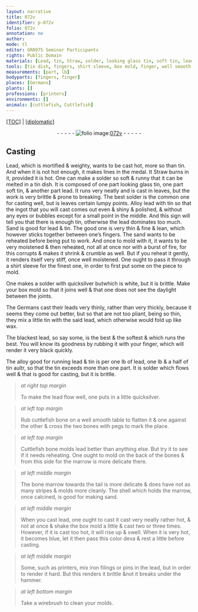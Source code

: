 ```yaml
---
layout: narrative
title: 072v
identifier: p-072v
folio: 072v
annotation: no
author:
mode: tl
editor: GR8975 Seminar Participants
rights: Public Domain
materials: [Lead, tin, Straw, solder, looking glass tin, soft tin, lead, quicksilver, leads, wax, cuttlefish bone, bones, Cuttlefish bone, marrow, bone marrow, shell, iron filings, pins]
tools: [tin dish, fingers, shirt sleeve, box mold, finger, well smooth table, pegs, Cuttlefish bone, hammer, wirebrush, molds]
measurements: [part, lb]
bodyparts: [fingers, finger]
places: [Germans]
plants: []
professions: [printers]
environments: []
animals: [cuttlefish, Cuttlefish]
---
```


<p><a href="{{ site.baseurl }}/translation/">[TOC]</a> | <a href="{{ site.baseurl }}/texts/p-072v_tc/" target="_blank">[diplomatic]</a></p><div class="folio" align="center">- - - - - <a href="http://gallica.bnf.fr/ark:/12148/btv1b10500001g/f150.image" target="_blank"><img src="https://cu-mkp.github.io/2017-workshop-edition/assets/photo-icon.png" alt="folio image: " style="display:inline-block; margin-bottom:-3px;"/>072v</a> - - - - - </div>  
  

## Casting

 
<span class="m">Lead</span>, which is mortified & weighty, wants to be cast hot, more so than <span class="m">tin</span>. And when it is not hot enough, it makes lines in the medal. <span class="del">It</span> <span class="m">Straw</span> burns in it, provided it is hot. One can make a <span class="m">solder</span> so soft & runny that it can be melted in a <span class="tl"><span class="m">tin</span> dish</span>. It is composed of one <span class="ms">part</span> <span class="m">looking glass tin</span>, one <span class="ms">part</span> <span class="m">soft tin</span>, & another <span class="ms">part</span> <span class="m">lead</span>. It runs very neatly and is cast in leaves, but the work is very brittle & prone to breaking. The best <span class="m">solder</span> is the common one for casting well, but <span class="del">is</span> leaves certain lumpy points. Alloy <span class="m">lead</span> with <span class="m">tin</span> so that the ingot that you will cast comes out even & shiny & polished, & without any eyes or bubbles except for a small point in the middle. And this sign will tell you that there is enough <span class="m">tin</span>, otherwise the <span class="m">lead</span> dominates too much. Sand is good for <span class="m">lead</span> & <span class="m">tin</span>. The good one is very thin & fine & lean, which however sticks together between one’s <span class="tl"><span class="bp">fingers</span></span>. The sand wants to be reheated before being put to work. And <span class="del">once</span> to mold <span class="add">with it</span>, it wants to be very moistened & then reheated, not all at once nor with a burst of fire, for this corrupts & makes it shrink & crumble as well. But if you reheat it gently, it renders itself very stiff, once well moistened. One ought to pass it through a <span class="tl">shirt <span class="add">sleeve</span></span> for the finest one, in order to first put some on the piece to mold.
 
One makes a <span class="m">solder</span> with <span class="m">quicksilver</span> <span class="del">but</span>which is white, but it is brittle. Make your <span class="tl">box mold</span> so that it joins well & that one does not see the daylight between the joints.
 
The <span class="pl">Germans</span> cast their <span class="m">leads</span> very thinly, rather than very thickly, because it seems they come out better, but so that are not too pliant, being so thin, they mix a little <span class="m">tin</span> with the said <span class="m">lead</span>, which otherwise would fold up like <span class="m">wax</span>.
 
The blackest <span class="m">lead</span>, so say some, is the best & the softest & which runs the best. <span class="sn">You will know its goodness by rubbing it with your <span class="tl"><span class="bp">finger</span></span>, which will render it very black quickly</span>. 
 
The alloy good for running <span class="m">lead</span> & <span class="m">tin</span> is per one <span class="ms">lb</span> of <span class="m">lead</span>, one <span class="ms">lb</span> & a half of <span class="m">tin</span> <span class="del">aultr</span>, so that the tin exceeds more than one <span class="ms">part</span>. It is <span class="m">solder</span> which flows well & that is good for casting, but it is brittle.
 
> *at right top margin*
> 
> 
>   To make the <span class="m">lead</span> flow well, one puts in a little <span class="m">quicksilver</span>.
 
> *at left top margin*
> 
> 
>   Rub <span class="m"><span class="al">cuttlefish</span> bone</span> on a <span class="tl">well smooth table</span> to flatten it & one against the other & cross the two <span class="m">bones</span> with <span class="tl">pegs</span> to mark the place.
 
> *at left top margin*
> 
> 
>   <span class="tl"><span class="m"><span class="al">Cuttlefish</span> bone</span></span> molds <span class="m">lead</span> better than anything else. But try it to see if it needs reheating. <span class="del">One ought to mold on the back of the <span class="m">bones</span> & from this side for the <span class="m">marrow</span> is more delicate there.</span>
 
> *at left middle margin*
> 
> 
>   The <span class="m">bone marrow</span> towards the tail is more delicate & does have not as many stripes & molds more cleanly. The <span class="m">shell</span> which holds the <span class="m">marrow</span>, once calcined, is good for making sand.
 
> *at left middle margin*
> 
> 
>   When you cast <span class="m">lead</span>, one ought to cast it <span class="del">cast very neatly</span> <span class="add">rather</span> hot, & not at once & shake the <span class="tl">box mold</span> a little & cast two or three times. However, if it is cast too hot, it will rise up & swell. When it is very hot, it becomes blue, let it then pass this color <span class="del">deva</span> & rest a little before casting.
 
> *at left middle margin*
> 
> 
>   Some, such as <span class="pro">printers</span>, mix <span class="m">iron filings</span> or <span class="m">pins</span> in the <span class="m">lead</span>, <span class="del">but</span> in order to render it hard. But this renders it brittle &<span class="del">not</span> it breaks under the <span class="tl">hammer</span>.
 
> *at left bottom margin*
> 
> 
>   Take a <span class="tl">wirebrush</span> to clean your <span class="tl">molds</span>.
 
